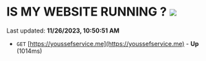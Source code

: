 # IS MY WEBSITE RUNNING ? [![](https://img.shields.io/static/v1?label=Sponsor&message=%E2%9D%A4&logo=GitHub&color=%23fe8e86)](https://github.com/sponsors/<username>)

Last updated: **11/26/2023, 10:50:51 AM**

- `GET` [https://youssefservice.me](https://youssefservice.me) - **Up** (1014ms)
